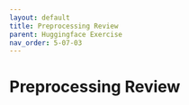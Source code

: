 ```yaml
---
layout: default
title: Preprocessing Review
parent: Huggingface Exercise
nav_order: 5-07-03
---
```


# Preprocessing Review

